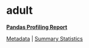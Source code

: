 # adult

[**Pandas Profiling Report**](https://epistasislab.github.io/penn-ml-benchmarks/profile/adult.html)

[Metadata](metadata.yaml) | [Summary Statistics](summary_stats.tsv)

